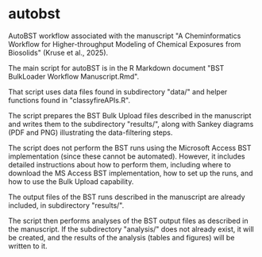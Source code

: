 # autobst
AutoBST workflow associated with the manuscript "A Cheminformatics Workflow for Higher-throughput Modeling of Chemical Exposures from Biosolids" (Kruse et al., 2025).

The main script for autoBST is in the R Markdown document "BST BulkLoader Workflow Manuscript.Rmd".

That script uses data files found in subdirectory "data/" and helper functions found in "classyfireAPIs.R".

The script prepares the BST Bulk Upload files described in the manuscript and writes them to the subdirectory "results/", along with Sankey diagrams (PDF and PNG) illustrating the data-filtering steps.

The script does not perform the BST runs using the Microsoft Access BST implementation (since these cannot be automated). However, it includes detailed instructions about how to perform them, including where to download the MS Access BST implementation, how to set up the runs, and how to use the Bulk Upload capability. 

The output files of the BST runs described in the manuscript are already included, in subdirectory "results/".

The script then performs analyses of the BST output files as described in the manuscript. If the subdirectory "analysis/" does not already exist, it will be created, and the results of the analysis (tables and figures) will be written to it.